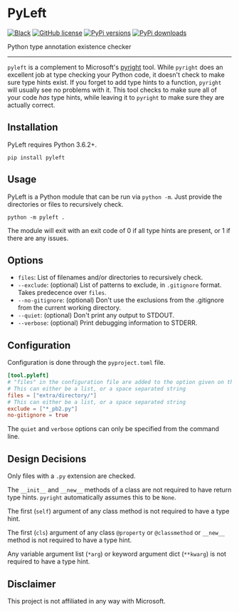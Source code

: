 # PyLeft

[![Black](https://img.shields.io/badge/code%20style-black-000000.svg)](https://github.com/psf/black)
[![GitHub license](https://img.shields.io/github/license/NathanVaughn/pyleft)](https://github.com/NathanVaughn/pyleft/blob/master/LICENSE)
[![PyPi versions](https://img.shields.io/pypi/pyversions/pyleft)](https://pypi.org/project/pyleft)
[![PyPi downloads](https://img.shields.io/pypi/dm/pyleft)](https://pypi.org/project/pyleft)

Python type annotation existence checker

---

`pyleft` is a complement to Microsoft's [pyright](https://github.com/microsoft/pyright)
tool. While `pyright` does an excellent job at type checking your Python code,
it doesn't check to make sure type hints exist. If you forget to add type hints
to a function, `pyright` will usually see no problems with it. This tool checks
to make sure all of your code _has_ type hints, while leaving it to `pyright` to make
sure they are actually correct.

## Installation

PyLeft requires Python 3.6.2+.

`pip install pyleft`

## Usage

PyLeft is a Python module that can be run via `python -m`. Just provide the directories
or files to recursively check.

`python -m pyleft .`

The module will exit with an exit code of 0 if all type hints are present, or 1
if there are any issues.

## Options

- `files`: List of filenames and/or directories to recursively check.
- `--exclude`: (optional) List of patterns to exclude, in `.gitignore` format. Takes predecence over `files`.
- `--no-gitignore`: (optional) Don't use the exclusions from the .gitignore from the current working directory.
- `--quiet`: (optional) Don't print any output to STDOUT.
- `--verbose`: (optional) Print debugging information to STDERR.

## Configuration

Configuration is done through the `pyproject.toml` file.

```toml
[tool.pyleft]
# "files" in the configuration file are added to the option given on the command line
# This can either be a list, or a space separated string
files = ["extra/directory/"]
# This can either be a list, or a space separated string
exclude = ["*_pb2.py"]
no-gitignore = true
```

The `quiet` and `verbose` options can only be specified from the command line.

## Design Decisions

Only files with a `.py` extension are checked.

The `__init__` and `__new__` methods of a class are not required to
have return type hints. `pyright` automatically assumes this to be `None`.

The first (`self`) argument of any class method is not required to have a type hint.

The first (`cls`) argument of any class `@property` or `@classmethod` or `__new__`
method is not required to have a type hint.

Any variable argument list (`*arg`) or keyword argument dict (`**kwarg`)
is not required to have a type hint.

## Disclaimer

This project is not affiliated in any way with Microsoft.
